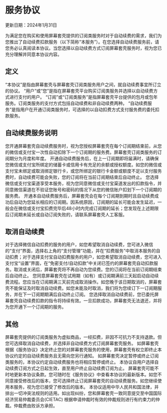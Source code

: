 # 服务协议

更新日期：2024年1月31日

为满足您在购买和使用屏幕套壳提供的订阅类服务时对于自动续费的需求，我们为您推出了自动续费扣款服务（以下简称“本服务”）。在您选择自动续费服务前，请您务必认真阅读本协议。当您选择以自动续费方式订阅屏幕套壳服务时，视为您已充分理解并同意本协议内容。

## 定义
“本协议”是指由屏幕套壳与屏幕套壳订阅类服务用户之间，就自动续费事宜所订立的协议。
“用户“或“您”是指在屏幕套壳平台购买订阅类服务并选择以自动续费方式进行支付的用户。
“订阅”或“订阅类服务”是指屏幕套壳平台提供的包月或包年服务。订阅类服务的支付方式包括自动续费和非自动续费两种。
“自动续费服务”是指用户在开通订阅类服务时，可选择的以自动扣费方式支付服务费的委托扣款服务。

## 自动续费服务说明
您开通屏幕套壳自动续费服务时，视为您授权屏幕套壳在每个订阅期结束前，从您的微信或支付宝一次性自动扣除下一个订阅期的服务费。屏幕套壳订阅类服务的订阅期分为月度和年度。
开通自动续费服务后，在上一订阅期即将届满时，请确保您微信或支付宝所绑定的储蓄卡或信用卡有充足的余额或授权额度。如您的微信或支付宝未绑定或取消绑定银行卡，或您所绑定的银行卡金额或额度不足以支付服务费时，自动续费可能会失败，您的订阅将在当前订阅期结束后自动终止。
您选择微信或支付宝渠道享受本服务，视为您同意微信或支付宝渠道发出的扣款指令，并同意微信渠道在不验证您账号和密码的情况下从您的微信账户扣划下一个订阅期的服务费。
开通本自动续费服务后，屏幕套壳会在每个订阅期到期时且自动续费成功后自动为您延长相应的订阅期。因系统原因，订阅期的延长可能会发生延迟，一般会在微信或支付宝扣费完毕后48小时内完成订阅期的延长；您发现在上述期限后订阅期未延长或自动订阅失败的，请联系屏幕套壳人工客服。

## 取消自动续费
对于选择微信自动扣费的服务的用户，如您希望取消自动续费，您可进入微信的“支付”界面，选择右上角的“支付管理”功能，并在“扣费服务”中取消本服务的自动扣费；对于选择支付宝自动扣费服务的用户，如您希望取消自动续费，您可进入支付宝“设置”界面，在“免密支付/自动扣款”中关闭已签约的屏幕套壳自动扣款服务。取消或关闭后，屏幕套壳将不再自动为您续费。您的订阅将在当前订阅期结束后自动终止。
您同意屏幕套壳在试用期（如有）或订阅期满前三天起启动自动续费流程。您应当在订阅期满三天前完成取消操作。如您晚于该日期取消的，屏幕套壳不能保证及时取消自动续费。如您未能及时取消，我们将为您续订下一订阅期服务，并在下一订阅期期满后自动终止订阅。
您选择取消自动续费前，您已委托屏幕套壳自动续费扣款的指令将持续有效。一旦扣款成功，屏幕套壳无法退还，并将为您开通下一个订阅期的服务。

## 其他
屏幕套壳提供的订阅类服务为虚拟商品，一经扣费，非因不可抗力不支持退款。但您可选择取消自动续费，并选择非自动续费方式订阅屏幕套壳服务。
如屏幕套壳根据《服务协议》决定终止您的对屏幕套壳服务的使用，屏幕套壳有权立即终止本协议约定的自动续费服务且无需向您另行通知。
如屏幕套壳决定暂停或终止订阅类服务的，本协议约定自动续费服务也将相应暂停或终止。
本协议自用户选择自动续费订阅方式之日起生效，直至用户终止自动续费订阅为止。
屏幕套壳可能不时地更新本协议条款。您可随时在《服务协议》中查看本协议的最新版本。如您不同意接受修改后的版本，您可选择终止订阅屏幕套壳的自动续费服务。如您继续使用本服务，视为您已接受了修改后的版本。
本协议适用中华人民共和国法律，并排出一切冲突法规则的适用。如出现纠纷，您和屏幕套壳一致同意提交至中国国际经济贸易仲裁委员会(CIETAC) 根据申请仲裁时有效的仲裁规则进行有约束力的仲裁。仲裁费由败诉方承担。